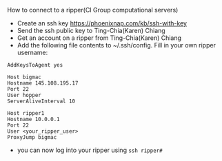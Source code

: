 How to connect to a ripper(CI Group computational servers)

- Create an ssh key https://phoenixnap.com/kb/ssh-with-key
- Send the ssh public key to Ting-Chia(Karen) Chiang
- Get an account on a ripper from Ting-Chia(Karen) Chiang
- Add the following file contents to ~/.ssh/config. Fill in your own ripper username:
```
AddKeysToAgent yes

Host bigmac
Hostname 145.108.195.17
Port 22
User hopper
ServerAliveInterval 10

Host ripper1
Hostname 10.0.0.1
Port 22
User <your_ripper_user>
ProxyJump bigmac

```

- you can now log into your ripper using `ssh ripper#`
